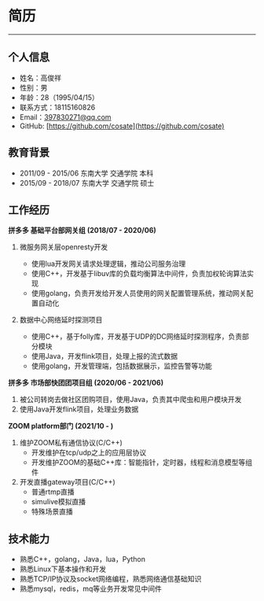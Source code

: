 # 简历
***
## 个人信息  
* 姓名：高俊祥
* 性别：男
* 年龄：28（1995/04/15）
* 联系方式：18115160826
* Email：397830271@qq.com
* GitHub: [https://github.com/cosate](https://github.com/cosate)


## 教育背景  
* 2011/09 - 2015/06 东南大学 交通学院 本科
* 2015/09 - 2018/07 东南大学 交通学院 硕士

## 工作经历
**拼多多 基础平台部网关组 (2018/07 - 2020/06)**

1. 微服务网关层openresty开发
   * 使用lua开发网关请求处理逻辑，推动公司服务治理
   * 使用C++，开发基于libuv库的负载均衡算法中间件，负责加权轮询算法实现
   * 使用golang，负责开发给开发人员使用的网关配置管理系统，推动网关配置自动化

2. 数据中心网络延时探测项目
   * 使用C++，基于folly库，开发基于UDP的DC网络延时探测程序，负责部分模块
   * 使用Java，开发flink项目，处理上报的流式数据
   * 使用golang，开发管理端，包括数据展示，监控告警等功能

**拼多多 市场部快团团项目组 (2020/06 - 2021/06)**
1. 被公司转岗去做社区团购项目，使用Java，负责其中爬虫和用户模块开发
2. 使用Java开发flink项目，处理业务数据


**ZOOM platform部门 (2021/10 - )**
1. 维护ZOOM私有通信协议(C/C++)
	* 开发维护在tcp/udp之上的应用层协议
	* 开发维护ZOOM的基础C++库：智能指针，定时器，线程和消息模型等组件
2. 开发直播gateway项目(C/C++)
	* 普通rtmp直播
	* simulive模拟直播
	* 特殊场景直播

## 技术能力  
* 熟悉C++，golang，Java，lua，Python
* 熟悉Linux下基本操作和开发
* 熟悉TCP/IP协议及socket网络编程，熟悉网络通信基础知识
* 熟悉mysql，redis，mq等业务开发常见中间件

